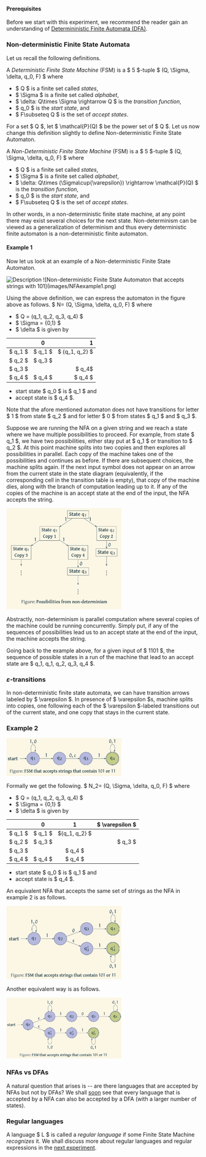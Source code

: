 #### Prerequisites

Before we start with this experiment, we recommend the reader gain an understanding of [Determininistic Finite Automata (DFA)](https://virtual-labs.github.io/exp-determinstic-finite-automaton-iiith/). 

<!-- A non-deterministic finite automaton (NFA) is an abstraction of a memory-less machine with transitions that need not be unique. A NFA either accepts or rejects a string by running through a sequence of states that are non-deterministically chosen upon reading the sequence of symbols in the given string. A language of a NFA is the set of all strings that are accepted by it. --->

### Non-deterministic Finite State Automata
Let us recall the following definitions.

A *Deterministic Finite State Machine* (FSM) is a $ 5 $-tuple $ (Q, \Sigma, \delta, q_0, F) $ where
- $ Q $ is a finite set called *states*,
- $ \Sigma $ is a finite set called *alphabet*,
- $ \delta: Q\times \Sigma \rightarrow Q $ is the *transition function*,
- $ q_0 $ is the *start state*, and
- $ F\subseteq Q $ is the set of *accept states*.

For a set $ Q $, let $ \mathcal{P}(Q) $ be the power set of $ Q $. Let us now change this definition slightly to define Non-deterministic Finite State Automaton.

A *Non-Deterministic Finite State Machine* (FSM) is a $ 5 $-tuple $ (Q, \Sigma, \delta, q_0, F) $ where
- $ Q $ is a finite set called *states*,
- $ \Sigma $ is a finite set called *alphabet*,
- $ \delta: Q\times (\Sigma\cup\{\varepsilon\})  \rightarrow \mathcal{P}(Q) $ is the *transition function*,
- $ q_0 $ is the *start state*, and
- $ F\subseteq Q $ is the set of *accept states*.

In other words, in a non-deterministic finite state machine, at any point there may exist several choices for the next state. Non-determinism can be viewed as a generalization of determinism and thus every deterministic finite automaton is a non-deterministic finite automaton.

#### Example 1
Now let us look at an example of a Non-deterministic Finite State Automaton.

<img src="image.jpg" alt="Description" width="300">
![Non-deterministic Finite State Automaton that accepts strings with 101](images/NFAexample1.png)

Using the above definition, we can express the automaton in the figure above as follows. $ N= (Q, \Sigma, \delta, q_0, F) $ where
- $ Q = (q_1, q_2, q_3, q_4) $
- $ \Sigma = \{0,1\} $
- $ \delta $ is given by

| | 0 | 1 |
| :--- | :---: | ---:|
| $ q_1 $ | $ q_1 $ | $ \{q_1, q_2\} $ |
| $ q_2 $ | $ q_3 $ | |
| $ q_3 $ |  | $ q_4$|
| $ q_4 $ | $ q_4 $ | $ q_4 $|

- start state $ q_0 $ is $ q_1 $ and
- accept state is $ q_4 $.

Note that the afore mentioned automaton does not have transitions for letter $ 1 $ from state $ q_2 $ and for letter $ 0 $ from states $ q_1 $ and $ q_3 $.


Suppose we are running the NFA on a given string and we reach a state where we have multiple possibilities to proceed. For example, from state $ q_1 $, we have two possibilities, either stay put at $ q_1 $ or transition to $ q_2 $. At this point machine splits into two copies and then explores all possibilities in parallel. Each copy of the machine takes one of the possibilities and continues as before. If there are subsequent choices, the machine splits again. If the next input symbol does not appear on an arrow from the current state in the state diagram (equivalently, if the corresponding cell in the transition table is empty), that copy of the machine dies, along with the branch of computation leading up to it. If any of the copies of the machine is an accept state at the end of the input, the NFA accepts the string.

<img src="images/NFApossibilities.png" alt="Possibilities arising from non-determinism" width="300">
<!-- ![Possibilities arising from non-determinism](images/NFApossibilities.png) -->


Abstractly, non-determinism is parallel computation where several copies of the machine could be running concurrently. Simply put, if any of the sequences of possibilities lead us to an accept state at the end of the input, the machine accepts the string.

Going back to the example above, for a given input of $ 1101 $, the sequence of possible states in a run of the machine that lead to an accept state are $ q_1, q_1, q_2, q_3, q_4 $.

### $\varepsilon$-transitions

In non-deterministic finite state automata, we can have transition arrows labeled by $ \varepsilon $. In presence of $ \varepsilon $s, machine splits into copies, one following each of the $ \varepsilon $-labeled transitions out of the current state, and one copy that stays in the current state.

### Example 2

<img src="images/NFAexample2.png" alt="Non-deterministic Finite State Automaton that accepts strings with 101" width="300">
<!-- ![Non-deterministic Finite State Automaton that accepts strings with 101](images/NFAexample2.png) -->

Formally we get the following. $ N_2= (Q, \Sigma, \delta, q_0, F) $ where
- $ Q = (q_1, q_2, q_3, q_4) $
- $ \Sigma = \{0,1\} $
- $ \delta $ is given by

| | 0 | 1 |$ \varepsilon $|
| :--- | :---: | :---:| ---:|
| $ q_1 $ | $ q_1 $ | $\{q_1, q_2\} $ ||
| $ q_2 $ | $ q_3 $ | |$ q_3 $|
| $ q_3 $ |  | $ q_4 $||
| $ q_4 $ | $ q_4 $ | $ q_4 $||

- start state $ q_0 $ is $ q_1 $ and
- accept state is $ q_4 $.

An equivalent NFA that accepts the same set of strings as the NFA in example 2 is as follows.

<img src="images/NFAexample2a.png" alt="Equivalent NFA to NFA in example 2" width="300">
<!-- ![Equivalent NFA to NFA in example 2](images/NFAexample2a.png) -->

Another equivalent way is as follows.

<img src="images/NFAexample2b.png" alt="Another equivalent NFA to NFA in example 2" width="300">
<!-- ![Another equivalent NFA to NFA in example 2](images/NFAexample2b.png) -->

### NFAs vs DFAs

A natural question that arises is -- are there languages that are accepted by NFAs but not by DFAs? We shall [soon](https://virtual-labs.github.io/exp-nfa-to-dfa-iiith/) see that every language that is accepted by a NFA can also be accepted by a DFA (with a larger number of states).

### Regular languages

A language $ L $ is called a *regular language* if some Finite State Machine *recognizes* it. We shall discuss more about regular languages and regular expressions in the [next experiment](https://virtual-labs.github.io/exp-converting-regular-expression-iiith/).

<!-- ## Related topics -->
<!-- 1. [Language acceptance by Deterministic Finite Automata](https://virtual-labs.github.io/exp-determinstic-finite-automaton-iiith/) -->
<!-- 2. [Converting a NFA to a DFA](https://virtual-labs.github.io/exp-nfa-to-dfa-iiith/) -->
<!-- 3. [Converting a Regular Expression to NFA](https://virtual-labs.github.io/exp-converting-regular-expression-iiith/) -->


